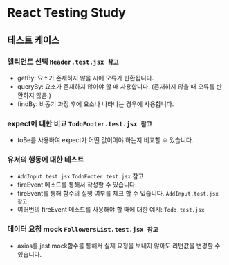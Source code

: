 # React Testing Study

## 테스트 케이스

### 엘리먼트 선택 `Header.test.jsx 참고`

- getBy: 요소가 존재하지 않을 시에 오류가 반환됩니다.
- queryBy: 요소가 존재하지 않아야 할 때 사용합니다. (존재하지 않을 때 오류를 반환하지 않음.)
- findBy: 비동기 과정 후에 요소나 나타나는 경우에 사용합니다.

### expect에 대한 비교 `TodoFooter.test.jsx 참고`

- toBe를 사용하여 expect가 어떤 값이어야 하는지 비교할 수 있습니다.

### 유저의 행동에 대한 테스트

- `AddInput.test.jsx` `TodoFooter.test.jsx` 참고
- fireEvent 메소드를 통해서 작성할 수 있습니다.
- fireEvent를 통해 함수의 실행 여부를 체크 할 수 있습니다. `AddInput.test.jsx 참고`
- 여러번의 fireEvent 메소드를 사용해야 할 때에 대한 예시: `Todo.test.jsx`

### 데이터 요청 mock `FollowersList.test.jsx 참고`

- axios를 jest.mock함수를 통해서 실제 요청을 보내지 않아도 리턴값을 변경할 수 있습니다.
